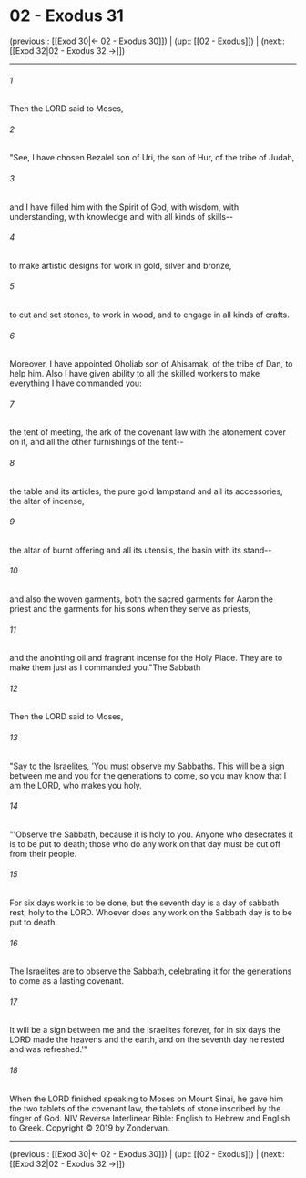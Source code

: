 # 02 - Exodus 31

(previous:: [[Exod 30|← 02 - Exodus 30]]) | (up:: [[02 - Exodus]]) | (next:: [[Exod 32|02 - Exodus 32 →]])

***


###### 1 
Then the LORD said to Moses, 

###### 2 
"See, I have chosen Bezalel son of Uri, the son of Hur, of the tribe of Judah, 

###### 3 
and I have filled him with the Spirit of God, with wisdom, with understanding, with knowledge and with all kinds of skills-- 

###### 4 
to make artistic designs for work in gold, silver and bronze, 

###### 5 
to cut and set stones, to work in wood, and to engage in all kinds of crafts. 

###### 6 
Moreover, I have appointed Oholiab son of Ahisamak, of the tribe of Dan, to help him. Also I have given ability to all the skilled workers to make everything I have commanded you: 

###### 7 
the tent of meeting, the ark of the covenant law with the atonement cover on it, and all the other furnishings of the tent-- 

###### 8 
the table and its articles, the pure gold lampstand and all its accessories, the altar of incense, 

###### 9 
the altar of burnt offering and all its utensils, the basin with its stand-- 

###### 10 
and also the woven garments, both the sacred garments for Aaron the priest and the garments for his sons when they serve as priests, 

###### 11 
and the anointing oil and fragrant incense for the Holy Place. They are to make them just as I commanded you."The Sabbath 

###### 12 
Then the LORD said to Moses, 

###### 13 
"Say to the Israelites, 'You must observe my Sabbaths. This will be a sign between me and you for the generations to come, so you may know that I am the LORD, who makes you holy. 

###### 14 
"'Observe the Sabbath, because it is holy to you. Anyone who desecrates it is to be put to death; those who do any work on that day must be cut off from their people. 

###### 15 
For six days work is to be done, but the seventh day is a day of sabbath rest, holy to the LORD. Whoever does any work on the Sabbath day is to be put to death. 

###### 16 
The Israelites are to observe the Sabbath, celebrating it for the generations to come as a lasting covenant. 

###### 17 
It will be a sign between me and the Israelites forever, for in six days the LORD made the heavens and the earth, and on the seventh day he rested and was refreshed.'" 

###### 18 
When the LORD finished speaking to Moses on Mount Sinai, he gave him the two tablets of the covenant law, the tablets of stone inscribed by the finger of God. NIV Reverse Interlinear Bible: English to Hebrew and English to Greek. Copyright © 2019 by Zondervan.

***

(previous:: [[Exod 30|← 02 - Exodus 30]]) | (up:: [[02 - Exodus]]) | (next:: [[Exod 32|02 - Exodus 32 →]])
